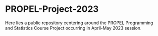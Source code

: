 # PROPEL-Project-2023
Here lies a public repository centering around the PROPEL Programming and Statistics Course Project occurring in April-May 2023 session.  

